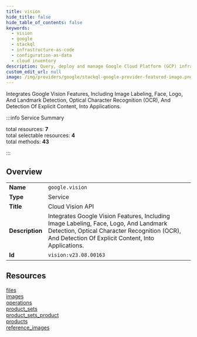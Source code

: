 ```yaml
---
title: vision
hide_title: false
hide_table_of_contents: false
keywords:
  - vision
  - google
  - stackql
  - infrastructure-as-code
  - configuration-as-data
  - cloud inventory
description: Query, deploy and manage Google Cloud Platform (GCP) infrastructure and resources using SQL
custom_edit_url: null
image: /img/providers/google/stackql-google-provider-featured-image.png
---
```

Integrates Google Vision Features, Including Image Labeling, Face, Logo, And Landmark Detection, Optical Character Recognition (OCR), And Detection Of Explicit Content, Into Applications.  
    
:::info Service Summary

<div class="row">
<div class="providerDocColumn">
<span>total resources:&nbsp;<b>7</b></span><br />
<span>total selectable resources:&nbsp;<b>4</b></span><br />
<span>total methods:&nbsp;<b>43</b></span><br />
</div>
</div>

:::

## Overview
<table><tbody>
<tr><td><b>Name</b></td><td><code>google.vision</code></td></tr>
<tr><td><b>Type</b></td><td>Service</td></tr>
<tr><td><b>Title</b></td><td>Cloud Vision API</td></tr>
<tr><td><b>Description</b></td><td>Integrates Google Vision Features, Including Image Labeling, Face, Logo, And Landmark Detection, Optical Character Recognition (OCR), And Detection Of Explicit Content, Into Applications.</td></tr>
<tr><td><b>Id</b></td><td><code>vision:v23.08.00163</code></td></tr>
</tbody></table>

## Resources
<div class="row">
<div class="providerDocColumn">
<a href="/providers/google/vision/files/">files</a><br />
<a href="/providers/google/vision/images/">images</a><br />
<a href="/providers/google/vision/operations/">operations</a><br />
<a href="/providers/google/vision/product_sets/">product_sets</a><br />
</div>
<div class="providerDocColumn">
<a href="/providers/google/vision/product_sets_product/">product_sets_product</a><br />
<a href="/providers/google/vision/products/">products</a><br />
<a href="/providers/google/vision/reference_images/">reference_images</a><br />
</div>
</div>
